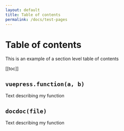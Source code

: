```yaml
---
layout: default
title: Table of contents
permalink: /docs/test-pages
---
```


# Table of contents

This is an example of a section level table of contents

[[toc]]

## `vuepress.function(a, b)`

Text describing my function

## `docdoc(file)`

Text describing my function